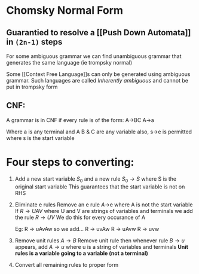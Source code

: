 # Chomsky Normal Form

## Guarantied to resolve a [[Push Down Automata]] in `(2n-1)` steps 

For some ambiguous grammar we can find unambiguous grammar that generates the same language (ie trompsky normal)

Some [[Context Free Language]]s can only be generated using ambiguous grammar. Such languages are called *Inherently ambiguous* and cannot be put in trompsky form


## CNF:
A grammar is in CNF if every rule is of the form:
 	A->BC
 	A->a
	
Where a is any terminal and A B & C are any variable
also, s->e is permitted where s is the start variable

# Four steps to converting:
1. Add a new start variable $S_0$
	and a new rule $S_0 \rightarrow S$ where S is the original start variable
	This guarantees that the start variable is not on RHS
	
2. Eliminate e rules
	Remove an e rule $A\rightarrow$e where A is not the start variable
	If $R \rightarrow UAV$ where U and V are strings of variables and terminals 
	we add the rule $R\rightarrow UV$ 
	We do this for every occurance of A
	
	Eg: R -> uAvAw so we add...
	R -> uvAw
	R -> uAvw
	R -> uvw
	
3. Remove unit rules $A \rightarrow B$ 
	Remove unit rule then whenever rule $B\rightarrow u$ appears, add $A\rightarrow u$
	where u is a string of variables and terminals
	**Unit rules is a variable going to a variable (not a terminal)**
	
4. Convert all remaining rules to proper form
